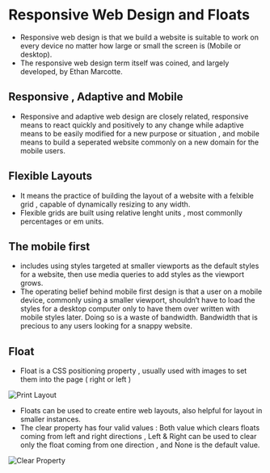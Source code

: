 # **Responsive Web Design and Floats**
* Responsive web design is that we build a website is suitable to work on every device no matter how large or small the screen is (Mobile or desktop).
* The responsive web design term itself was coined, and largely developed, by Ethan Marcotte.
## **Responsive , Adaptive and Mobile**
* Responsive and adaptive web design are closely related, responsive means to react quickly and positively to any change while adaptive means to be easily modified for a new purpose or situation , and mobile means to build a seperated website commonly on a new domain for the mobile users. 
## **Flexible Layouts**
* It means the practice of building the layout of a website with a felxible grid , capable of dynamically resizing to any width.
* Flexible grids are built using relative lenght units , most commonlly percentages or em units.
## **The mobile first**
*  includes using styles targeted at smaller viewports as the default styles for a website, then use media queries to add styles as the viewport grows.
* The operating belief behind mobile first design is that a user on a mobile device, commonly using a smaller viewport, shouldn’t have to load the styles for a desktop computer only to have them over written with mobile styles later. Doing so is a waste of bandwidth. Bandwidth that is precious to any users looking for a snappy website.
## **Float**
* Float is a CSS positioning property , usually used with images to set them into the page ( right or left )

![Print Layout](https://i1.wp.com/css-tricks.com/wp-content/csstricks-uploads/web-text-wrap.png?resize=540%2C270&ssl=1)
* Floats can be used to create entire web layouts, also helpful for layout in smaller instances.
* The clear property has four valid values : Both value which clears floats coming from left and right directions , Left & Right can be used to clear only the float coming from one direction , and None is the default value.

![Clear Property](https://i1.wp.com/css-tricks.com/wp-content/csstricks-uploads/directionalclearing.png?resize=540%2C226&ssl=1)